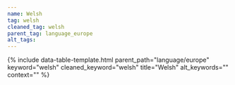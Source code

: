 ```yaml
---
name: Welsh
tag: welsh
cleaned_tag: welsh
parent_tag: language_europe
alt_tags: 
---
```


{% include data-table-template.html 
  parent_path="language/europe" 
  keyword="welsh" 
  cleaned_keyword="welsh" 
  title="Welsh"
  alt_keywords=""
  context=""
%}

